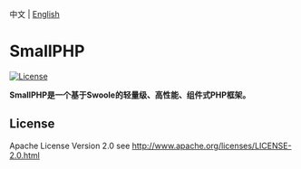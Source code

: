 中文 | [English](./README.md)

SmallPHP
=======
[![License](https://img.shields.io/badge/license-apache2-blue.svg)](LICENSE)

**SmallPHP是一个基于Swoole的轻量级、高性能、组件式PHP框架。**



## License

Apache License Version 2.0 see http://www.apache.org/licenses/LICENSE-2.0.html
